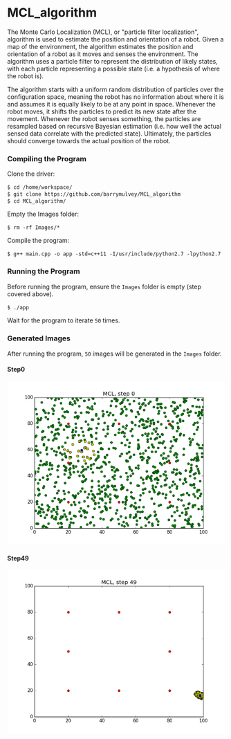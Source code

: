 # MCL_algorithm

The Monte Carlo Localization (MCL), or "particle filter localization", algorithm is used to estimate the position and orientation of a robot. Given a map of the environment, the algorithm estimates the position and orientation of a robot as it moves and senses the environment. The algorithm uses a particle filter to represent the distribution of likely states, with each particle representing a possible state (i.e. a hypothesis of where the robot is). 

The algorithm starts with a uniform random distribution of particles over the configuration space, meaning the robot has no information about where it is and assumes it is equally likely to be at any point in space. Whenever the robot moves, it shifts the particles to predict its new state after the movement. Whenever the robot senses something, the particles are resampled based on recursive Bayesian estimation (i.e. how well the actual sensed data correlate with the predicted state). Ultimately, the particles should converge towards the actual position of the robot.

### Compiling the Program

Clone the driver:
```
$ cd /home/workspace/
$ git clone https://github.com/barrymulvey/MCL_algorithm
$ cd MCL_algorithm/
```
Empty the Images folder:
```
$ rm -rf Images/*
```
Compile the program:
```
$ g++ main.cpp -o app -std=c++11 -I/usr/include/python2.7 -lpython2.7
```

### Running the Program
Before running the program, ensure the `Images` folder is empty (step covered above). 
```sh
$ ./app
```
Wait for the program to iterate `50` times.

### Generated Images
After running the program, `50` images will be generated in the `Images` folder.
#### Step0
![alt text](Images/Step0.png)
#### Step49
![alt text](Images/Step49.png)

